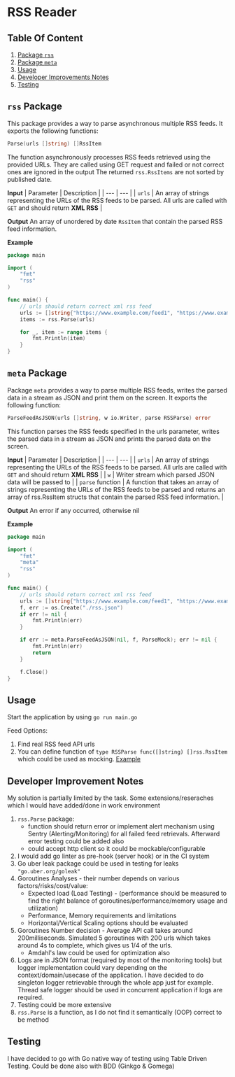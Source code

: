 # RSS Reader

## Table Of Content
1. [Package `rss`](#rss-package)
2. [Package `meta`](#meta-package)
3. [Usage](#usage)
4. [Developer Improvements Notes](#developer-improvement-notes)
5. [Testing](#testing)

## `rss` Package
This package provides a way to parse asynchronous multiple RSS feeds. It exports the following functions:

```go
Parse(urls []string) []RssItem
```
The function asynchronously processes RSS feeds retrieved using the provided URLs.
They are called using GET request and failed or not correct ones are ignored in the output
The returned `rss.RssItems` are not sorted by published date.

**Input**
| Parameter | Description |
| --- | --- |
| `urls` | An array of strings representing the URLs of the RSS feeds to be parsed. All urls are called with `GET` and should return **XML RSS** | 

**Output**
An array of unordered by date `RssItem` that contain the parsed RSS feed information.

**Example**
```go
package main

import (
	"fmt"
	"rss"
)

func main() {
	// urls should return correct xml rss feed
	urls := []string{"https://www.example.com/feed1", "https://www.example.com/feed2"}
	items := rss.Parse(urls)

	for _, item := range items {
		fmt.Println(item)
	}
}
```

## `meta` Package
Package `meta` provides a way to parse multiple RSS feeds, writes the parsed data in a stream as JSON and print them on the screen. It exports the following function:

```go
ParseFeedAsJSON(urls []string, w io.Writer, parse RSSParse) error
```
This function parses the RSS feeds specified in the urls parameter, writes the parsed data in a stream as JSON and prints the parsed data on the screen.

**Input**
| Parameter | Description |
| --- | --- |
| `urls` | An array of strings representing the URLs of the RSS feeds to be parsed. All urls are called with `GET` and should return **XML RSS** |
| `w` | Writer stream which parsed JSON data will be passed to |
| `parse` function | A function that takes an array of strings representing the URLs of the RSS feeds to be parsed and returns an array of rss.RssItem structs that contain the parsed RSS feed information. |

**Output**
An error if any occurred, otherwise nil

**Example**
```go
package main

import (
	"fmt"
	"meta"
	"rss"
)

func main() {
   	// urls should return correct xml rss feed
	urls := []string{"https://www.example.com/feed1", "https://www.example.com/feed2"}
	f, err := os.Create("./rss.json")
	if err != nil {
		fmt.Println(err)
	}

	if err := meta.ParseFeedAsJSON(nil, f, ParseMock); err != nil {
		fmt.Println(err)
		return
	}

	f.Close()
}
```

## Usage
Start the application by using `go run main.go`

Feed Options:
1. Find real RSS feed API urls
2. You can define function of `type RSSParse func([]string) []rss.RssItem` which could be used as mocking. [Example](main.go)

## Developer Improvement Notes
My solution is partially limited by the task. Some extensions/reseraches which I would have added/done in work environment
 
1. `rss.Parse` package: 
   - function should return error or implement alert mechanism using Sentry (Alerting/Monitoring) for all failed feed retrievals. Afterward error testing could be added also
   - could accept http client so it could be mockable/configurable
2. I would add go linter as pre-hook (server hook) or in the CI system
3. Go uber leak package could be used in testing for leaks `"go.uber.org/goleak"`
4. Goroutines Analyses - their number depends on various factors/risks/cost/value:
   - Expected load (Load Testing) - (performance should be measured to find the right balance of goroutines/performance/memory usage and utilization)
   - Performance, Memory requirements and limitations
   - Horizontal/Vertical Scaling options should be evaluated
5. Goroutines Number decision - Average API call takes around 200milliseconds. Simulated 5 goroutines with 200 urls which takes around 4s to complete, which gives us 1/4 of the urls.
   - Amdahl's law could be used for optimization also
6. Logs are in JSON format (required by most of the monitoring tools) but logger implementation could vary depending on the context/domain/usecase of the application. I have decided to do singleton logger retrievable through the whole app just for example. Thread safe logger should be used in concurrent application if logs are required. 
7. Testing could be more extensive
8. `rss.Parse` is a function, as I do not find it semantically (OOP) correct to be method


## Testing
I have decided to go with Go native way of testing using Table Driven Testing. Could be done also with BDD (Ginkgo & Gomega)

